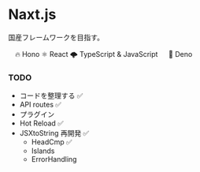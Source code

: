 # Naxt.js

国産フレームワークを目指す。

  　🔥 Hono
    ⚛  React
    🌩 TypeScript & JavaScript
 　 🦕 Deno

<!-- Demo: [https://naxt-demo.deno.dev](https://naxt-demo.deno.dev) -->

### TODO
- コードを整理する ✅
- API routes ✅
- プラグイン
- Hot Reload ✅
- JSXtoString 再開発 ✅
    - HeadCmp ✅
    - Islands
    - ErrorHandling
